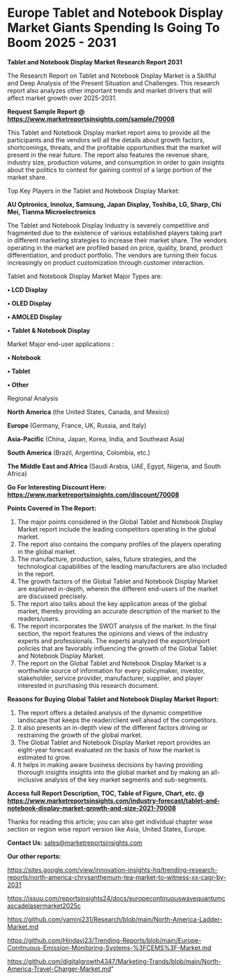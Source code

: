 # Europe Tablet and Notebook Display Market Giants Spending Is Going To Boom 2025 - 2031

<strong>Tablet and Notebook Display Market Research Report 2031</strong>

The Research Report on Tablet and Notebook Display Market is a Skillful and Deep Analysis of the Present Situation and Challenges. This research report also analyzes other important trends and market drivers that will affect market growth over 2025-2031.

<strong>Request Sample Report @ <a href=https://www.marketreportsinsights.com/sample/70008>https://www.marketreportsinsights.com/sample/70008</a></strong>

This Tablet and Notebook Display market report aims to provide all the participants and the vendors will all the details about growth factors, shortcomings, threats, and the profitable opportunities that the market will present in the near future. The report also features the revenue share, industry size, production volume, and consumption in order to gain insights about the politics to contest for gaining control of a large portion of the market share.

Top Key Players in the Tablet and Notebook Display Market:

<strong>AU Optronics, Innolux, Samsung, Japan Display, Toshiba, LG, Sharp, Chi Mei, Tianma Microelectronics</strong>

The Tablet and Notebook Display Industry is severely competitive and fragmented due to the existence of various established players taking part in different marketing strategies to increase their market share. The vendors operating in the market are profiled based on price, quality, brand, product differentiation, and product portfolio. The vendors are turning their focus increasingly on product customization through customer interaction.

Tablet and Notebook Display Market Major Types are:

<strong>• LCD Display

• OLED Display

• AMOLED Display

• Tablet & Notebook Display</strong>

Market Major end-user applications :

<strong>• Notebook

• Tablet

• Other</strong>

Regional Analysis

</u><strong><b>North America</b></strong> (the United States, Canada, and Mexico)

<strong><b>Europe </b></strong>(Germany, France, UK, Russia, and Italy)

<strong><b>Asia-Pacific</b></strong> (China, Japan, Korea, India, and Southeast Asia)

<strong><b>South America</b></strong> (Brazil, Argentina, Colombia, etc.)

<strong><b>The Middle East and Africa</b></strong> (Saudi Arabia, UAE, Egypt, Nigeria, and South Africa)

<strong>Go For Interesting Discount Here: <a href=https://www.marketreportsinsights.com/discount/70008>https://www.marketreportsinsights.com/discount/70008</a></strong>

<strong>Points Covered in The Report:</strong>
<ol>
  <li>The major points considered in the Global Tablet and Notebook Display Market report include the leading competitors operating in the global market.</li>
  <li>The report also contains the company profiles of the players operating in the global market.</li>
  <li>The manufacture, production, sales, future strategies, and the technological capabilities of the leading manufacturers are also included in the report.</li>
  <li>The growth factors of the Global Tablet and Notebook Display Market are explained in-depth, wherein the different end-users of the market are discussed precisely.</li>
  <li>The report also talks about the key application areas of the global market, thereby providing an accurate description of the market to the readers/users.</li>
  <li>The report incorporates the SWOT analysis of the market. In the final section, the report features the opinions and views of the industry experts and professionals. The experts analyzed the export/import policies that are favorably influencing the growth of the Global Tablet and Notebook Display Market.</li>
  <li>The report on the Global Tablet and Notebook Display Market is a worthwhile source of information for every policymaker, investor, stakeholder, service provider, manufacturer, supplier, and player interested in purchasing this research document.</li>
</ol>
<strong>Reasons for Buying Global Tablet and Notebook Display Market Report:</strong>

<ol>
  <li>The report offers a detailed analysis of the dynamic competitive landscape that keeps the reader/client well ahead of the competitors.</li>
  <li>It also presents an in-depth view of the different factors driving or restraining the growth of the global market.</li>
  <li>The Global Tablet and Notebook Display Market report provides an eight-year forecast evaluated on the basis of how the market is estimated to grow.</li>
  <li>It helps in making aware business decisions by having providing thorough insights insights into the global market and by making an all-inclusive analysis of the key market segments and sub-segments.</li>
</ol>
<strong>Access full Report Description, TOC, Table of Figure, Chart, etc. @ <a href=https://www.marketreportsinsights.com/industry-forecast/tablet-and-notebook-display-market-growth-and-size-2021-70008>https://www.marketreportsinsights.com/industry-forecast/tablet-and-notebook-display-market-growth-and-size-2021-70008</a></strong>


Thanks for reading this article; you can also get individual chapter wise section or region wise report version like Asia, United States, Europe.

<strong>Contact Us:</strong>
sales@marketreportsinsights.com

<strong>Our other reports:</strong>

<a href=https://sites.google.com/view/innovation-insights-hq/trending-research-reports/north-america-chrysanthemum-tea-market-to-witness-xx-cagr-by-2031>https://sites.google.com/view/innovation-insights-hq/trending-research-reports/north-america-chrysanthemum-tea-market-to-witness-xx-cagr-by-2031</a>

<a href=https://issuu.com/reportsinsights24/docs/europecontinuouswavequantumcascadelasermarket2025c>https://issuu.com/reportsinsights24/docs/europecontinuouswavequantumcascadelasermarket2025c</a>

<a href=https://github.com/yamini231/Research/blob/main/North-America-Ladder-Market.md>https://github.com/yamini231/Research/blob/main/North-America-Ladder-Market.md</a>

<a href=https://github.com/Hindavi23/Trending-Reports/blob/main/Europe-Conitnuous-Emission-Monitoring-Systems-%3FCEMS%3F-Market.md>https://github.com/Hindavi23/Trending-Reports/blob/main/Europe-Conitnuous-Emission-Monitoring-Systems-%3FCEMS%3F-Market.md</a>

<a href=https://github.com/digitalgrowth4347/Marketing-Trands/blob/main/North-America-Travel-Charger-Market.md>https://github.com/digitalgrowth4347/Marketing-Trands/blob/main/North-America-Travel-Charger-Market.md</a>"
